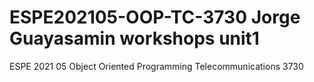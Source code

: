 # ESPE202105-OOP-TC-3730 Jorge Guayasamin workshops unit1
ESPE 2021 05 Object Oriented Programming Telecommunications 3730
